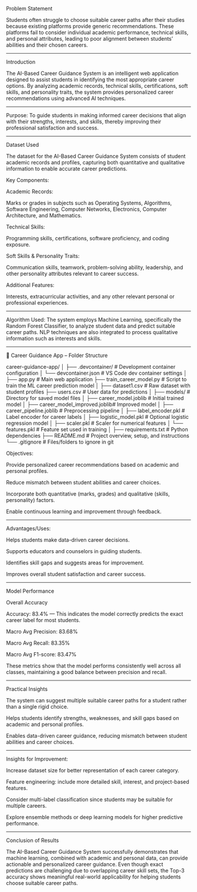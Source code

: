 Problem Statement

Students often struggle to choose suitable career paths after their studies because existing platforms provide generic recommendations. These platforms fail to consider individual academic performance, technical skills, and personal attributes, leading to poor alignment between students’ abilities and their chosen careers.
_____________________________________________________________________________________________________________________________________
Introduction

The AI-Based Career Guidance System is an intelligent web application designed to assist students in identifying the most appropriate career options. By analyzing academic records, technical skills, certifications, soft skills, and personality traits, the system provides personalized career recommendations using advanced AI techniques.
_____________________________________________________________________________________________________________________________________
Purpose: To guide students in making informed career decisions that align with their strengths, interests, and skills, thereby improving their professional satisfaction and success.
_____________________________________________________________________________________________________________________________________
Dataset Used

The dataset for the AI-Based Career Guidance System consists of student academic records and profiles, capturing both quantitative and qualitative information to enable accurate career predictions.

Key Components:

Academic Records:

Marks or grades in subjects such as Operating Systems, Algorithms, Software Engineering, Computer Networks, Electronics, Computer Architecture, and Mathematics.

Technical Skills:

Programming skills, certifications, software proficiency, and coding exposure.

Soft Skills & Personality Traits:

Communication skills, teamwork, problem-solving ability, leadership, and other personality attributes relevant to career success.

Additional Features:

Interests, extracurricular activities, and any other relevant personal or professional experiences.
_____________________________________________________________________________________________________________________________________
Algorithm Used: The system employs Machine Learning, specifically the Random Forest Classifier, to analyze student data and predict suitable career paths. NLP techniques are also integrated to process qualitative information such as interests and skills.
_____________________________________________________________________________________________________________________________________
📂 Career Guidance App – Folder Structure



career-guidance-app/
│
├── .devcontainer/                  # Development container configuration
│   └── devcontainer.json           # VS Code dev container settings
│
├── app.py                          # Main web application
├── train_career_model.py           # Script to train the ML career prediction model
│
├── dataset1.csv                    # Raw dataset with student profiles
├── users.csv                       # User data for predictions
│
├── models/                         # Directory for saved model files
│   ├── career_model.joblib         # Initial trained model
│   ├── career_model_improved.joblib# Improved model
│   ├── career_pipeline.joblib      # Preprocessing pipeline
│   ├── label_encoder.pkl           # Label encoder for career labels
│   ├── logistic_model.pkl          # Optional logistic regression model
│   ├── scaler.pkl                  # Scaler for numerical features
│   └── features.pkl                # Feature set used in training
│
├── requirements.txt                # Python dependencies
├── README.md                       # Project overview, setup, and instructions
└── .gitignore                      # Files/folders to ignore in git

Objectives:

Provide personalized career recommendations based on academic and personal profiles.

Reduce mismatch between student abilities and career choices.

Incorporate both quantitative (marks, grades) and qualitative (skills, personality) factors.

Enable continuous learning and improvement through feedback.
_____________________________________________________________________________________________________________________________________
Advantages/Uses:

Helps students make data-driven career decisions.

Supports educators and counselors in guiding students.

Identifies skill gaps and suggests areas for improvement.

Improves overall student satisfaction and career success.
_____________________________________________________________________________________________________________________________________
Model Performance 

Overall Accuracy

Accuracy: 83.4% — This indicates the model correctly predicts the exact career label for most students.

Macro Avg Precision: 83.68%

Macro Avg Recall: 83.35%

Macro Avg F1-score: 83.47%

These metrics show that the model performs consistently well across all classes, maintaining a good balance between precision and recall.
______________________________________________________________________________________________________________________________
Practical Insights

The system can suggest multiple suitable career paths for a student rather than a single rigid choice.

Helps students identify strengths, weaknesses, and skill gaps based on academic and personal profiles.

Enables data-driven career guidance, reducing mismatch between student abilities and career choices.
_______________________________________________________________________________________________________________________________
Insights for Improvement:

Increase dataset size for better representation of each career category.

Feature engineering: include more detailed skill, interest, and project-based features.

Consider multi-label classification since students may be suitable for multiple careers.

Explore ensemble methods or deep learning models for higher predictive performance.
_______________________________________________________________________________________________
Conclusion of Results

The AI-Based Career Guidance System successfully demonstrates that machine learning, combined with academic and personal data, can provide actionable and personalized career guidance. Even though exact predictions are challenging due to overlapping career skill sets, the Top-3 accuracy shows meaningful real-world applicability for helping students choose suitable career paths.





